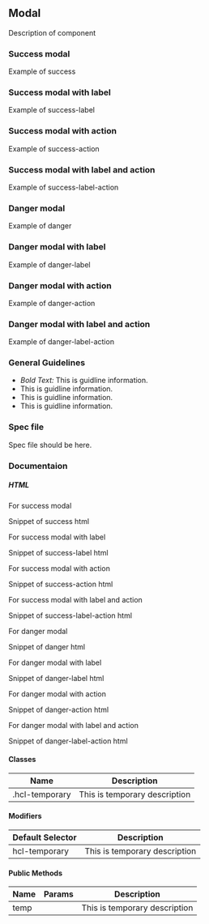 ## Modal

Description of component

### Success modal

Example of success

### Success modal with label

Example of success-label

### Success modal with action

Example of success-action

### Success modal with label and action

Example of success-label-action

### Danger modal

Example of danger

### Danger modal with label

Example of danger-label

### Danger modal with action

Example of danger-action

### Danger modal with label and action

Example of danger-label-action

### General Guidelines

- _Bold Text:_ This is guidline information.
- This is guidline information.
- This is guidline information.
- This is guidline information.

### Spec file

Spec file should be here.

### Documentaion

##### HTML

For success modal

Snippet of success html

For success modal with label

Snippet of success-label html

For success modal with action

Snippet of success-action html

For success modal with label and action

Snippet of success-label-action html

For danger modal

Snippet of danger html

For danger modal with label

Snippet of danger-label html

For danger modal with action

Snippet of danger-action html

For danger modal with label and action

Snippet of danger-label-action html

#### Classes

| Name           | Description                   |
| -------------- | ----------------------------- |
| .hcl-temporary | This is temporary description |

#### Modifiers

| Default Selector | Description                   |
| ---------------- | ----------------------------- |
| hcl-temporary    | This is temporary description |

#### Public Methods

| Name | Params | Description                   |
| ---- | ------ | ----------------------------- |
| temp |        | This is temporary description |
